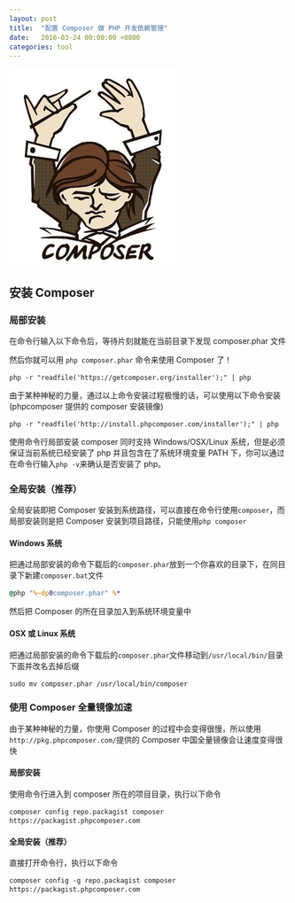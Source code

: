 ```yaml
---
layout: post
title:  "配置 Composer 做 PHP 开发依赖管理"
date:   2016-03-24 00:00:00 +0800
categories: tool
---
```


![composer-logo](./img/composer.jpg)

## 安装 Composer

### 局部安装
在命令行输入以下命令后，等待片刻就能在当前目录下发现 composer.phar 文件

然后你就可以用 `php composer.phar` 命令来使用 Composer 了！
```
php -r "readfile('https://getcomposer.org/installer');" | php
```
由于某种神秘的力量，通过以上命令安装过程极慢的话，可以使用以下命令安装(phpcomposer 提供的 composer 安装镜像)
```
php -r "readfile('http://install.phpcomposer.com/installer');" | php
```
使用命令行局部安装 composer 同时支持 Windows/OSX/Linux 系统，但是必须保证当前系统已经安装了 php 并且包含在了系统环境变量 PATH 下，你可以通过在命令行输入`php -v`来确认是否安装了 php。

### 全局安装（推荐）
全局安装即把 Composer 安装到系统路径，可以直接在命令行使用`composer`，而局部安装则是把 Composer 安装到项目路径，只能使用`php composer`

#### Windows 系统
把通过局部安装的命令下载后的`composer.phar`放到一个你喜欢的目录下，在同目录下新建`composer.bat`文件
```bat
@php "%~dp0composer.phar" %*
```
然后把 Composer 的所在目录加入到系统环境变量中

#### OSX 或 Linux 系统
把通过局部安装的命令下载后的`composer.phar`文件移动到`/usr/local/bin/`目录下面并改名去掉后缀
```
sudo mv composer.phar /usr/local/bin/composer
```

### 使用 Composer 全量镜像加速
由于某种神秘的力量，你使用 Composer 的过程中会变得很慢，所以使用`http://pkg.phpcomposer.com/`提供的 Composer 中国全量镜像会让速度变得很快
#### 局部安装
使用命令行进入到 composer 所在的项目目录，执行以下命令
```
composer config repo.packagist composer https://packagist.phpcomposer.com
```

#### 全局安装（推荐）
直接打开命令行，执行以下命令
```
composer config -g repo.packagist composer https://packagist.phpcomposer.com
```